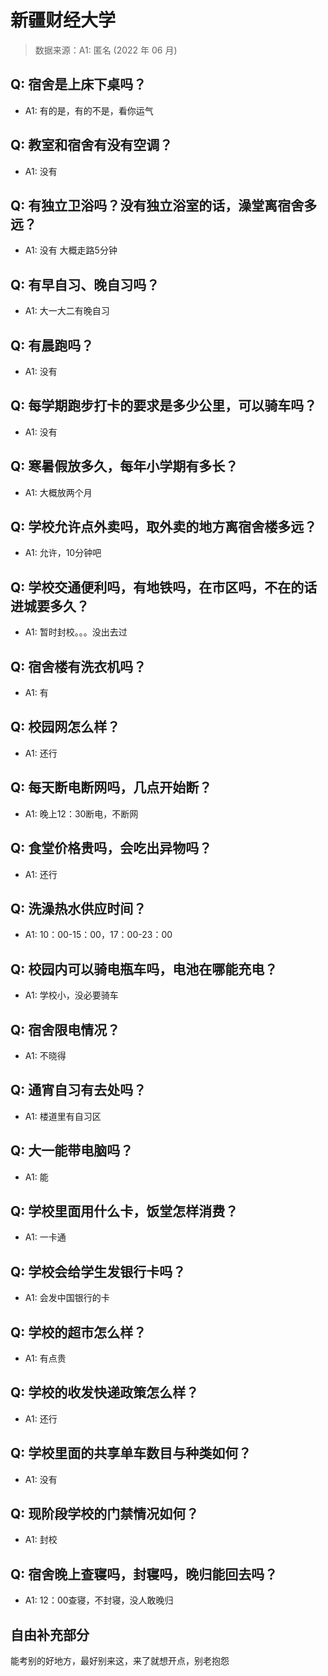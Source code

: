 # 新疆财经大学

> 数据来源：A1: 匿名 (2022 年 06 月)

## Q: 宿舍是上床下桌吗？

- A1: 有的是，有的不是，看你运气

## Q: 教室和宿舍有没有空调？

- A1: 没有

## Q: 有独立卫浴吗？没有独立浴室的话，澡堂离宿舍多远？

- A1: 没有     大概走路5分钟

## Q: 有早自习、晚自习吗？

- A1: 大一大二有晚自习

## Q: 有晨跑吗？

- A1: 没有

## Q: 每学期跑步打卡的要求是多少公里，可以骑车吗？

- A1: 没有

## Q: 寒暑假放多久，每年小学期有多长？

- A1: 大概放两个月

## Q: 学校允许点外卖吗，取外卖的地方离宿舍楼多远？

- A1: 允许，10分钟吧

## Q: 学校交通便利吗，有地铁吗，在市区吗，不在的话进城要多久？

- A1: 暂时封校。。。没出去过

## Q: 宿舍楼有洗衣机吗？

- A1: 有

## Q: 校园网怎么样？

- A1: 还行

## Q: 每天断电断网吗，几点开始断？

- A1: 晚上12：30断电，不断网

## Q: 食堂价格贵吗，会吃出异物吗？

- A1: 还行

## Q: 洗澡热水供应时间？

- A1: 10：00-15：00，17：00-23：00

## Q: 校园内可以骑电瓶车吗，电池在哪能充电？

- A1: 学校小，没必要骑车

## Q: 宿舍限电情况？

- A1: 不晓得

## Q: 通宵自习有去处吗？

- A1: 楼道里有自习区

## Q: 大一能带电脑吗？

- A1: 能

## Q: 学校里面用什么卡，饭堂怎样消费？

- A1: 一卡通

## Q: 学校会给学生发银行卡吗？

- A1: 会发中国银行的卡

## Q: 学校的超市怎么样？

- A1: 有点贵

## Q: 学校的收发快递政策怎么样？

- A1: 还行

## Q: 学校里面的共享单车数目与种类如何？

- A1: 没有

## Q: 现阶段学校的门禁情况如何？

- A1: 封校

## Q: 宿舍晚上查寝吗，封寝吗，晚归能回去吗？

- A1: 12：00查寝，不封寝，没人敢晚归

## 自由补充部分

能考别的好地方，最好别来这，来了就想开点，别老抱怨